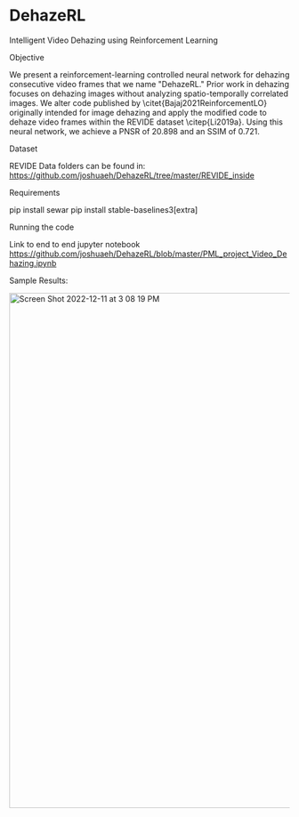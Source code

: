 # DehazeRL
Intelligent Video Dehazing using Reinforcement Learning

Objective

We present a reinforcement-learning controlled neural network for dehazing consecutive video frames that we name "DehazeRL." Prior work in dehazing focuses on dehazing images without analyzing spatio-temporally correlated images. We alter code published by \citet{Bajaj2021ReinforcementLO} originally intended for image dehazing and apply the modified code to dehaze video frames within the REVIDE dataset \citep{Li2019a}. Using this neural network, we achieve a PNSR of 20.898 and an SSIM of 0.721. 

Dataset

REVIDE Data folders can be found in: 
https://github.com/joshuaeh/DehazeRL/tree/master/REVIDE_inside

Requirements

pip install sewar
pip install stable-baselines3[extra]

Running the code

Link to end to end jupyter notebook
https://github.com/joshuaeh/DehazeRL/blob/master/PML_project_Video_Dehazing.ipynb
 
Sample Results:

<img width="926" alt="Screen Shot 2022-12-11 at 3 08 19 PM" src="https://user-images.githubusercontent.com/32895615/206928953-ed44d793-45de-4774-a915-e5cdd7286902.png">


